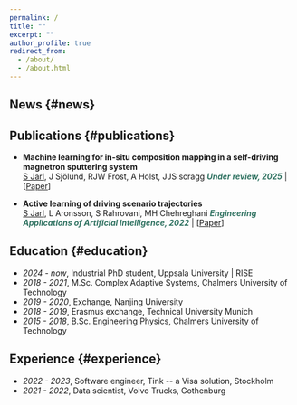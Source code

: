 ```yaml
---
permalink: /
title: ""
excerpt: ""
author_profile: true
redirect_from: 
  - /about/
  - /about.html
---
```


## News {#news}


## Publications {#publications}
- **Machine learning for in-situ composition mapping in a self-driving magnetron sputtering system**  
<u>S Jarl</u>, J Sjölund, RJW Frost, A Holst, JJS scragg
***<font color = "#317362">Under review, 2025</font>*** \| [[Paper](https://arxiv.org/pdf/2506.05999)]

  
- **Active learning of driving scenario trajectories**  
<u>S Jarl</u>, L Aronsson, S Rahrovani, MH Chehreghani
***<font color = "#317362">Engineering Applications of Artificial Intelligence, 2022</font>*** \| [[Paper](https://www.sciencedirect.com/science/article/pii/S0952197622001750)]

## Education {#education}
- *2024 - now*, Industrial PhD student, Uppsala University | RISE
- *2018 - 2021*, M.Sc. Complex Adaptive Systems, Chalmers University of Technology
- *2019 - 2020*, Exchange, Nanjing University
- *2018 - 2019*, Erasmus exchange, Technical University Munich
- *2015 - 2018*, B.Sc. Engineering Physics, Chalmers University of Technology


## Experience {#experience}
- *2022 - 2023*, Software engineer, Tink -- a Visa solution, Stockholm
- *2021 - 2022*, Data scientist, Volvo Trucks, Gothenburg
